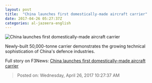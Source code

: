 ```yaml
---
layout: post
title:  "China launches first domestically-made aircraft carrier"
date: 2017-04-26 05:27:37Z
categories: al-jazeera-english
---
```


![China launches first domestically-made aircraft carrier](http://www.aljazeera.com/mritems/Images/2017/4/26/f0ee5d5896b44795a7213569a4e9b211_18.jpg)

Newly-built 50,000-tonne carrier demonstrates the growing technical sophistication of China's defence industries.


Full story on F3News: [China launches first domestically-made aircraft carrier](http://www.f3nws.com/n/aHC3tC)

> Posted on: Wednesday, April 26, 2017 10:27:37 AM
